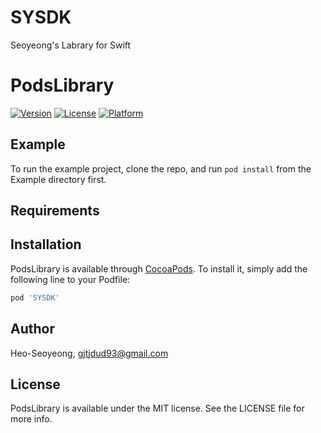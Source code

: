 # SYSDK

Seoyeong's Labrary for Swift


# PodsLibrary
[![Version](https://img.shields.io/cocoapods/v/PodsLibrary.svg?style=flat)](https://cocoapods.org/pods/SYSDK)
[![License](https://img.shields.io/cocoapods/l/PodsLibrary.svg?style=flat)](https://cocoapods.org/pods/SYSDK)
[![Platform](https://img.shields.io/cocoapods/p/PodsLibrary.svg?style=flat)](https://cocoapods.org/pods/SYSDK)

## Example

To run the example project, clone the repo, and run `pod install` from the Example directory first.

## Requirements

## Installation

PodsLibrary is available through [CocoaPods](https://cocoapods.org). To install
it, simply add the following line to your Podfile:

```ruby
pod 'SYSDK'
```

## Author

Heo-Seoyeong, gjtjdud93@gmail.com

## License

PodsLibrary is available under the MIT license. See the LICENSE file for more info.
